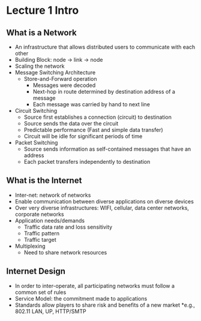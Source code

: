 # Lecture 1 Intro

## What is a Network

* An infrastructure that allows distributed users to communicate with each other
* Building Block: node -> link -> node
* Scaling the network
* Message Switching Architecture
  * Store-and-Forward operation
    * Messages were decoded
    * Next-hop in route determined by destination address of a message
    * Each message was carried by hand to next line
* Circuit Switching
  * Source first establishes a connection (circuit) to destination
  * Source sends the data over the circuit
  * Predictable performance (Fast and simple data transfer)
  * Circuit will be idle for significant periods of time
* Packet Switching
  * Source sends information as self-contained messages that have an address
  * Each packet transfers independently to destination

## What is the Internet

* Inter-net: network of networks
* Enable communication between diverse applications on diverse devices
* Over very diverse infrastructures: WIFI, cellular, data center networks, corporate networks
* Application needs/demands
  * Traffic data rate and loss sensitivity
  * Traffic pattern
  * Traffic target
* Multiplexing
  * Need to share network resources

## Internet Design

* In order to inter-operate, all participating networks must follow a common set of rules
* Service Model: the commitment made to applications
* Standards allow players to share risk and benefits of a new market
  *e.g., 802.11 LAN, UP, HTTP/SMTP
